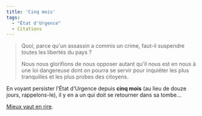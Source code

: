 ```yaml
---
title: 'Cinq mois'
tags:
  - "État d'Urgence"
  - Citations
---
```


> Quoi, parce qu'un assassin a commis un crime, faut-il suspendre toutes les
> libertés du pays ?
>
> Nous nous glorifions de nous opposer autant qu'il nous est en nous à une loi
> dangereuse dont on pourra se servir pour inquiéter les plus tranquilles et les
> plus probes des citoyens.

En voyant persister l'État d'Urgence depuis **cinq mois** (au lieu de douze
jours, rappelons-le), il y en a un qui doit se retourner dans sa tombe…

[Mieux vaut en rire](https://unodieuxconnard.com/2014/09/14/what-would-jaures-do/).
